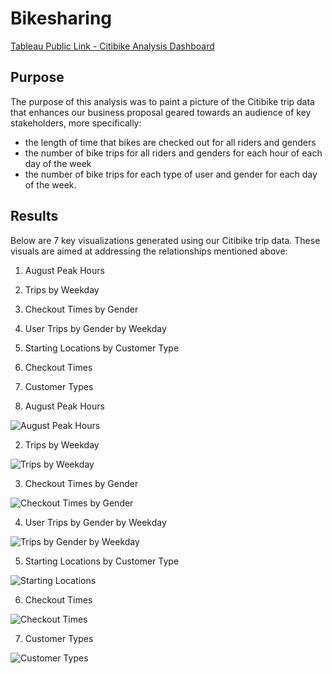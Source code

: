 # Bikesharing

[Tableau Public Link - Citibike Analysis Dashboard](https://public.tableau.com/views/Module_14Challenge_16623219874910/CitibikeAnalysis?:language=en-US&publish=yes&:display_count=n&:origin=viz_share_link)

## Purpose

The purpose of this analysis was to paint a picture of the Citibike trip data that enhances our business proposal geared towards an audience of key stakeholders, 
more specifically:
- the length of time that bikes are checked out for all riders and genders
- the number of bike trips for all riders and genders for each hour of each day of the week
- the number of bike trips for each type of user and gender for each day of the week.

## Results

Below are 7 key visualizations generated using our Citibike trip data. These visuals are aimed at addressing the relationships mentioned above:
1. August Peak Hours
2. Trips by Weekday
3. Checkout Times by Gender
4. User Trips by Gender by Weekday
5. Starting Locations by Customer Type
6. Checkout Times
7. Customer Types


1. August Peak Hours

![August Peak Hours](https://github.com/jmalauss/bikesharing/blob/main/August%20Peak%20Hours.png)

2. Trips by Weekday

![Trips by Weekday](https://github.com/jmalauss/bikesharing/blob/main/Trips%20By%20Weekday.png)

3. Checkout Times by Gender

![Checkout Times by Gender](https://github.com/jmalauss/bikesharing/blob/main/Gender%20Breakdown.png)

4. User Trips by Gender by Weekday

![Trips by Gender by Weekday](https://github.com/jmalauss/bikesharing/blob/main/Gender%20Breakdown.png)

5. Starting Locations by Customer Type

![Starting Locations](https://github.com/jmalauss/bikesharing/blob/main/Starting%20Locations.png)

6. Checkout Times

![Checkout Times](https://github.com/jmalauss/bikesharing/blob/main/Checkout%20Times.png)

7. Customer Types

![Customer Types](https://github.com/jmalauss/bikesharing/blob/main/Customer%20Types.png)
